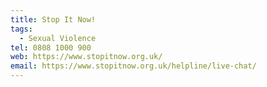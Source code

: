 ```yaml
---
title: Stop It Now!
tags:
  - Sexual Violence
tel: 0808 1000 900
web: https://www.stopitnow.org.uk/
email: https://www.stopitnow.org.uk/helpline/live-chat/
---
```

